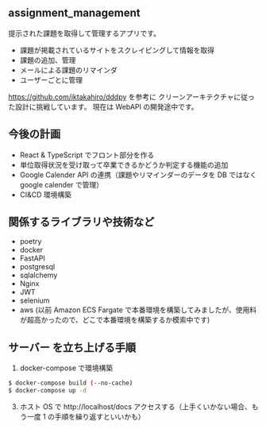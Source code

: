 ## assignment_management

提示された課題を取得して管理するアプリです。

- 課題が掲載されているサイトをスクレイピングして情報を取得
- 課題の追加、管理
- メールによる課題のリマインダ
- ユーザーごとに管理

https://github.com/iktakahiro/dddpy を参考に クリーンアーキテクチャに従った設計に挑戦しています。
現在は WebAPI の開発途中です。

## 今後の計画

- React & TypeScript でフロント部分を作る
- 単位取得状況を受け取って卒業できるかどうか判定する機能の追加
- Google Calender API の連携（課題やリマインダーのデータを DB ではなく google calender で管理）
- CI&CD 環境構築

## 関係するライブラリや技術など

- poetry
- docker
- FastAPI
- postgresql
- sqlalchemy
- Nginx
- JWT
- selenium
- aws (以前 Amazon ECS Fargate で本番環境を構築してみましたが、使用料が超高かったので、どこで本番環境を構築するか模索中です)

## サーバー を立ち上げる手順

1. docker-compose で環境構築

```sh
$ docker-compose build (--no-cache)
$ docker-compose up -d
```

3. ホスト OS で http://localhost/docs アクセスする（上手くいかない場合、もう一度 1 の手順を繰り返すといいかも）
